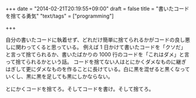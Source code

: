 +++
date = "2014-02-21T20:19:55+09:00"
draft = false
title = "書いたコードを捨てる勇気"
"text/tags" = ["programming"]

+++

自分の書いたコードに執着せず、どれだけ簡単に捨てられるかがコードの良し悪しに関わってくると思っている。
例えば 1 日かけて書いたコードを「クソだ」と言って捨てられるか、書いたばかりの 1000 行のコードを「これはダメ」と言って捨てられるかという話。
コードを捨てない人はとにかくダメなものに継ぎはぎして更にダメなものを作ることに長けている。白に黒を混ぜると黒くなっていくし、黒に黒を足しても黒にしかならない。

とにかくコードを捨てろ。そしてコードを書け。そして捨てろ。
